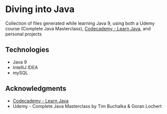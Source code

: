 # Diving into Java

Collection of files generated while learning Java 9, using both a Udemy course (Complete Java Masterclass), [Codecademy - Learn Java](https://www.codecademy.com/learn/learn-java), and personal projects

## Technologies

- Java 9
- IntelliJ IDEA
- mySQL

## Acknowledgments

- [Codecademy - Learn Java](https://www.codecademy.com/learn/learn-java)
- Udemy - Complete Java Masterclass by Tim Buchalka & Goran Lochert
